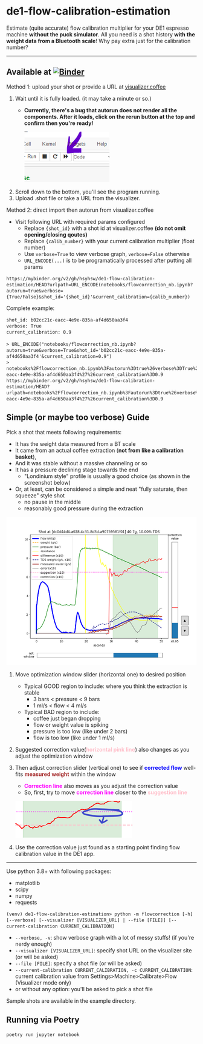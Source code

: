 # de1-flow-calibration-estimation

Estimate (quite accurate) flow calibration multiplier for your DE1 espresso machine **without the puck simulator**.
All you need is a shot history **with the weight data from a Bluetooth scale**!
Why pay extra just for the calibration number? 

---

## Available at [![Binder](https://mybinder.org/badge_logo.svg)](https://mybinder.org/v2/gh/hsyhsw/de1-flow-calibration-estimation/HEAD?urlpath=notebooks%2Fflowcorrection_nb.ipynb%3Fautorun%3Dtrue)

Method 1: upload your shot or provide a URL at [visualizer.coffee](https://visualizer.coffee)
1. Wait until it is fully loaded. (it may take a minute or so.)
    - **Currently, there's a bug that autorun does not render all the components. After it loads, click on the rerun button at the top and confirm then you're ready!**

      ![autorun_bug](nb_bug_rerun.png)
1. Scroll down to the bottom, you'll see the program running.
1. Upload .shot file or take a URL from the visualizer.

Method 2: direct import then autorun from visualizer.coffee
- Visit following URL with required params configured
  - Replace ```{shot_id}``` with a shot id at visualizer.coffee **(do not omit opening/closing qoutes)**
  - Replace ```{calib_number}``` with your current calibration multiplier (float number)
  - Use ```verbose=True``` to view verbose graph, ```verbose=False``` otherwise
  - ```URL_ENCODE(...)``` is to be programatically processed after putting all params
```
https://mybinder.org/v2/gh/hsyhsw/de1-flow-calibration-estimation/HEAD?urlpath=URL_ENCODE(notebooks/flowcorrection_nb.ipynb?autorun=true&verbose={True/False}&shot_id='{shot_id}'&current_calibration={calib_number})
```
Complete example:
```
shot_id: b02cc21c-eacc-4e9e-835a-af4d650aa3f4
verbose: True
current_calibration: 0.9

> URL_ENCODE("notebooks/flowcorrection_nb.ipynb?autorun=true&verbose=True&shot_id='b02cc21c-eacc-4e9e-835a-af4d650aa3f4'&current_calibration=0.9")
> notebooks%2Fflowcorrection_nb.ipynb%3Fautorun%3Dtrue%26verbose%3DTrue%26shot_id%3D%27b02cc21c-eacc-4e9e-835a-af4d650aa3f4%27%26current_calibration%3D0.9
https://mybinder.org/v2/gh/hsyhsw/de1-flow-calibration-estimation/HEAD?urlpath=notebooks%2Fflowcorrection_nb.ipynb%3Fautorun%3Dtrue%26verbose%3DTrue%26shot_id%3D%27b02cc21c-eacc-4e9e-835a-af4d650aa3f4%27%26current_calibration%3D0.9
```

## Simple (or maybe too verbose) Guide

Pick a shot that meets following requirements:
- It has the weight data measured from a BT scale
- It came from an actual coffee extraction
  (<span style="font-weight:bold">not from like a calibration basket</span>),
- And it was stable without a massive channeling or so
- It has a pressure declining stage towards the end
  - "Londinium style" profile is usually a good choice (as shown in the screenshot below)
- Or, at least, can be considered a simple and neat "fully saturate, then squeeze" style shot
  - no pause in the middle
  - reasonably good pressure during the extraction  

![flowcorrection](figure.png)

1. Move optimization window slider (horizontal one) to desired position
    - Typical GOOD region to include: where you think the extraction is stable
      - 3 bars < pressure < 9 bars
      - 1 ml/s < flow < 4 ml/s
    - Typical BAD region to include:
      - coffee just began dropping
      - flow or weight value is spiking
      - pressure is too low (like under 2 bars)
      - flow is too low (like under 1 ml/s)

1. Suggested correction value(<span style="color:pink;font-weight:bold">horizontal pink line</span>)
   also changes as you adjust the optimization window
   
1. Then adjust correction slider (vertical one) to see if <span style="color:blue;font-weight:bold">corrected flow</span>
   well-fits <span style="color:brown;font-weight:bold">measured weight</span> within the window
   - <span style="color:magenta;font-weight:bold">Correction line</span>
    also moves as you adjust the correction value
   - So, first, try to move <span style="color:magenta;font-weight:bold">correction line</span>
     closer to the <span style="color:pink;font-weight:bold">suggestion line</span>

    ![move_correction_line](figure_correction.png)   

1. Use the correction value just found as a starting point finding flow calibration value in the DE1 app.

---

Use python 3.8+ with following packages:
- matplotlib
- scipy
- numpy
- requests

``` 
(venv) de1-flow-calibration-estimation> python -m flowcorrection [-h] [--verbose] [--visualizer [VISUALIZER_URL] | --file [FILE]] [--current-calibration CURRENT_CALIBRATION]
```
- `--verbose, -v`: show verbose graph with a lot of messy stuffs! (if you're nerdy enough)
- `--visualizer [VISUALIZER_URL]`: specify shot URL on the visualizer site (or will be asked)
- `--file [FILE]`: specify a shot file (or will be asked) 
- `--current-calibration CURRENT_CALIBRATION, -c CURRENT_CALIBRATION`: current calibration value from Settings>Machine>Calibrate>Flow (Visualizer mode only)  
- or without any option: you'll be asked to pick a shot file

Sample shots are available in the example directory.

## Running via Poetry
```
poetry run jupyter notebook
```
